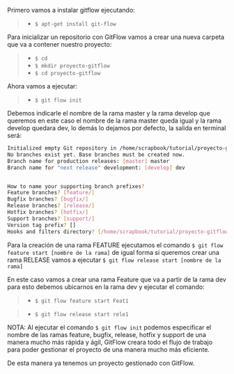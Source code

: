 Primero vamos a instalar gitflow ejecutando: 

> - `$ apt-get install git-flow`

Para inicializar un repositorio con GitFlow vamos a crear una nueva carpeta que va a contener nuestro proyecto:

> - `$ cd`
> - `$ mkdir proyecto-gitflow`
> - `$ cd proyecto-gitflow`

Ahora vamos a ejecutar:

> - `$ git flow init`

Debemos indicarle el nombre de la rama master y la rama develop que queremos en este caso el nombre de la rama master queda igual y la rama develop quedara dev, lo demás lo dejamos por defecto, la salida en terminal será:  

```sh
Initialized empty Git repository in /home/scrapbook/tutorial/proyecto-gitflow/.git/
No branches exist yet. Base branches must be created now.
Branch name for production releases: [master] master
Branch name for "next release" development: [develop] dev


How to name your supporting branch prefixes?
Feature branches? [feature/] 
Bugfix branches? [bugfix/] 
Release branches? [release/] 
Hotfix branches? [hotfix/] 
Support branches? [support/] 
Version tag prefix? [] 
Hooks and filters directory? [/home/scrapbook/tutorial/proyecto-gitflow/.git/hooks]
```

Para la creación de una rama FEATURE ejecutamos el comando `$ git flow feature start [nombre de la rama]` de igual forma si queremos crear una rama RELEASE vamos a ejecutar `$ git flow release start [nombre de la rama]`

En este caso vamos a crear una rama Feature que va a partir de la rama dev para esto debemos ubicarnos en la rama dev y ejecutar el comando:

> - `$ git flow feature start Feat1`

> - `$ git flow release start rele1`

NOTA: Al ejecutar el comando `$ git flow init` podemos especificar el nombre de las ramas feature, bugfix, release, hotfix y support de una manera mucho más rápida y ágil, GitFlow creara todo el flujo de trabajo para poder gestionar el proyecto de una manera mucho más eficiente.

De esta manera ya tenemos un proyecto gestionado con GitFlow.